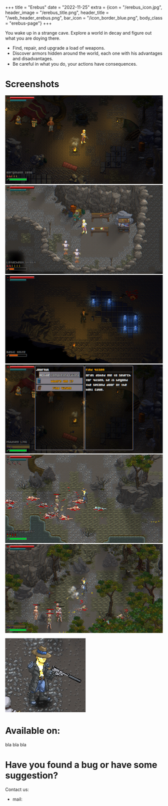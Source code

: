 +++
title = "Erebus"
date = "2022-11-25"
extra = {icon = "/erebus_icon.jpg", header_image = "/erebus_title.png", header_title = "/web_header_erebus.png", bar_icon = "/icon_border_blue.png", body_class = "erebus-page"}
+++

You wake up in a strange cave. Explore a world in decay and figure out what you are doying there.

- Find, repair, and upgrade a load of weapons.
- Discover armors hidden around the world, each one with his advantages and disadvantages.
- Be careful in what you do, your actions have consequences.

# Screenshots

<div class="image-grid">
    <img src="screenshots/01.jpg" alt="Screenshot 1">
    <img src="screenshots/02.jpg" alt="Screenshot 2">
    <img src="screenshots/03.jpg" alt="Screenshot 3">
    <img src="screenshots/04.jpg" alt="Screenshot 4">
    <img src="screenshots/05.jpg" alt="Screenshot 5">
    <img src="screenshots/06.jpg" alt="Screenshot 6">
</div>

![Armors](armors.gif)


# Available on:

bla bla bla


# Have you found a bug or have some suggestion?

Contact us:
- mail: